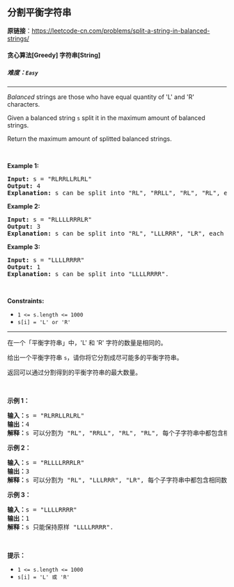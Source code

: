 ## 分割平衡字符串

**原链接**：<https://leetcode-cn.com/problems/split-a-string-in-balanced-strings/>

#### 贪心算法[Greedy]    字符串[String]    

##### 难度：**`Easy`**

----- 
<p><i data-stringify-type="italic">Balanced</i>&nbsp;strings are those who have equal quantity of &#39;L&#39; and &#39;R&#39; characters.</p>

<p>Given a balanced string&nbsp;<code data-stringify-type="code">s</code>&nbsp;split it in the maximum amount of balanced strings.</p>

<p>Return the maximum amount of splitted balanced strings.</p>

<p>&nbsp;</p>
<p><strong>Example 1:</strong></p>

<pre>
<strong>Input:</strong> s = &quot;RLRRLLRLRL&quot;
<strong>Output:</strong> 4
<strong>Explanation: </strong>s can be split into &quot;RL&quot;, &quot;RRLL&quot;, &quot;RL&quot;, &quot;RL&quot;, each substring contains same number of &#39;L&#39; and &#39;R&#39;.
</pre>

<p><strong>Example 2:</strong></p>

<pre>
<strong>Input:</strong> s = &quot;RLLLLRRRLR&quot;
<strong>Output:</strong> 3
<strong>Explanation: </strong>s can be split into &quot;RL&quot;, &quot;LLLRRR&quot;, &quot;LR&quot;, each substring contains same number of &#39;L&#39; and &#39;R&#39;.
</pre>

<p><strong>Example 3:</strong></p>

<pre>
<strong>Input:</strong> s = &quot;LLLLRRRR&quot;
<strong>Output:</strong> 1
<strong>Explanation: </strong>s can be split into &quot;LLLLRRRR&quot;.
</pre>

<p>&nbsp;</p>
<p><strong>Constraints:</strong></p>

<ul>
	<li><code>1 &lt;= s.length &lt;= 1000</code></li>
	<li><code>s[i] = &#39;L&#39; or &#39;R&#39;</code></li>
</ul>


----- 
<p>在一个「平衡字符串」中，&#39;L&#39; 和 &#39;R&#39; 字符的数量是相同的。</p>

<p>给出一个平衡字符串&nbsp;<code>s</code>，请你将它分割成尽可能多的平衡字符串。</p>

<p>返回可以通过分割得到的平衡字符串的最大数量。</p>

<p>&nbsp;</p>

<p><strong>示例 1：</strong></p>

<pre><strong>输入：</strong>s = &quot;RLRRLLRLRL&quot;
<strong>输出：</strong>4
<strong>解释：</strong>s 可以分割为 &quot;RL&quot;, &quot;RRLL&quot;, &quot;RL&quot;, &quot;RL&quot;, 每个子字符串中都包含相同数量的 &#39;L&#39; 和 &#39;R&#39;。
</pre>

<p><strong>示例 2：</strong></p>

<pre><strong>输入：</strong>s = &quot;RLLLLRRRLR&quot;
<strong>输出：</strong>3
<strong>解释：</strong>s 可以分割为 &quot;RL&quot;, &quot;LLLRRR&quot;, &quot;LR&quot;, 每个子字符串中都包含相同数量的 &#39;L&#39; 和 &#39;R&#39;。
</pre>

<p><strong>示例 3：</strong></p>

<pre><strong>输入：</strong>s = &quot;LLLLRRRR&quot;
<strong>输出：</strong>1
<strong>解释：</strong>s 只能保持原样 &quot;LLLLRRRR&quot;.
</pre>

<p>&nbsp;</p>

<p><strong>提示：</strong></p>

<ul>
	<li><code>1 &lt;= s.length &lt;= 1000</code></li>
	<li><code>s[i] = &#39;L&#39; 或 &#39;R&#39;</code></li>
</ul>
